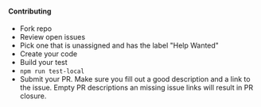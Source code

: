 #### Contributing

* Fork repo
* Review open issues
* Pick one that is unassigned and has the label "Help Wanted"
* Create your code
* Build your test
* `npm run test-local`
* Submit your PR. Make sure you fill out a good description and a link to the issue. Empty PR descriptions an missing issue links will result in PR closure.
